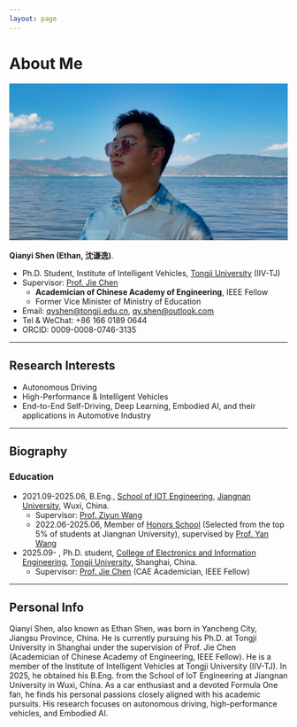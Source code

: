 ```yaml
---
layout: page
---
```


# About Me

<img src="qianyishen.jpg" class="floatpic">

**Qianyi Shen (Ethan, 沈谦逸)**.<br>

- Ph.D. Student, Institute of Intelligent Vehicles, [Tongji University](https://www.tongji.edu.cn/) (IIV-TJ)
- Supervisor: [Prof. Jie Chen](https://www.tongji.edu.cn/info/1136/21221.htm)
  - **Academician of Chinese Academy of Engineering**, IEEE Fellow
  - Former Vice Minister of Ministry of Education
- Email: [qyshen@tongji.edu.cn](mailto:qyshen@tongji.edu.cn), [qy.shen@outlook.com](mailto:qy.shen@outlook.com)
- Tel & WeChat: +86 166 0189 0644
- ORCID: 0009-0008-0746-3135

<!-- <div style="float: left; width: fit-content; margin-right: 15px;">
  <img src="/images/wechat_qrcode.jpg" alt="WeChat QR Code" style="width: 200px; height: auto;">
  <figcaption style="font-style: italic; font-size: 0.9em; text-align: center; margin-top: 5px;">
    Qianyi's WeChat
  </figcaption>
</div> -->


---

## Research Interests

- Autonomous Driving
- High-Performance & Intelligent Vehicles
- End-to-End Self-Driving, Deep Learning, Embodied AI, and their applications in Automotive Industry

---

## Biography
### Education
- 2021.09-2025.06, B.Eng., [School of IOT Engineering](https://iot.jiangnan.edu.cn/), [Jiangnan University](https://www.jiangnan.edu.cn/), Wuxi, China.
  - Supervisor: [Prof. Ziyun Wang](https://iot.jiangnan.edu.cn/info/1141/3583.htm)
  - 2022.06-2025.06, Member of [Honors School](https://honorschool.jiangnan.edu.cn/) (Selected from the top 5% of students at Jiangnan University), supervised by [Prof. Yan Wang](https://iot.jiangnan.edu.cn/info/1141/3534.htm) 
- 2025.09- , Ph.D. student, [College of Electronics and Information Engineering](https://see.tongji.edu.cn/), [Tongji University](https://www.tongji.edu.cn/), Shanghai, China.
  - Supervisor: [Prof. Jie Chen](https://www.tongji.edu.cn/info/1136/21221.htm) (CAE Academician, IEEE Fellow)

<!-- ### Experiences -->

---

## Personal Info
Qianyi Shen, also known as Ethan Shen, was born in Yancheng City, Jiangsu Province, China. He is currently pursuing his Ph.D. at Tongji University in Shanghai under the supervision of Prof. Jie Chen (Academician of Chinese Academy of Engineering, IEEE Fellow). He is a member of the Institute of Intelligent Vehicles at Tongji University (IIV-TJ). In 2025, he obtained his B.Eng. from the School of IoT Engineering at Jiangnan University in Wuxi, China. As a car enthusiast and a devoted Formula One fan, he finds his personal passions closely aligned with his academic pursuits. His research focuses on autonomous driving, high-performance vehicles, and Embodied AI.

<br>